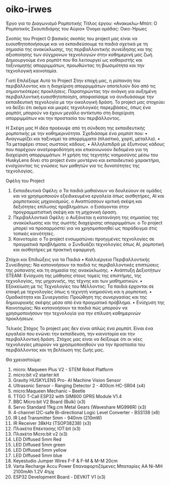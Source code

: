 # oiko-irwes
Έργο για το Διαγωνισμό Ρομποτικής
Τίτλος έργου: «Ανακυκλω-Μπότ: Ο Ρομποτικός Σκουπιδιάρης του Αύριο»
Όνομα ομάδας: Οικο-Ήρωες

Σκοπός του Project
Ο βασικός σκοπός του project μας είναι να ευαισθητοποιήσουμε και να εκπαιδεύσουμε τα παιδιά σχετικά με τη σημασία της ανακύκλωσης, της περιβαλλοντικής συνείδησης και της αξιοποίησης των σύγχρονων τεχνολογιών στην καθημερινή μας ζωή. Δημιουργούμε ένα ρομπότ που θα λειτουργεί ως καθαριστής και ταξινομητής απορριμμάτων, προωθώντας τη βιωσιμότητα και την τεχνολογική καινοτομία.

Γιατί Επιλέξαμε Αυτό το Project
Στην εποχή μας, η ρύπανση του περιβάλλοντος και η διαχείριση απορριμμάτων αποτελούν δύο από τις σημαντικότερες προκλήσεις. Παρατηρώντας την ανάγκη για αυξημένη περιβαλλοντική ευαισθητοποίηση, αποφασίσαμε να συνδυάσουμε την εκπαιδευτική τεχνολογία με την οικολογική δράση. Το project μας στοχεύει να δείξει ότι ακόμα και μικρές τεχνολογικές παρεμβάσεις, όπως ένα ρομπότ, μπορούν να έχουν μεγάλο αντίκτυπο στη διαχείριση απορριμμάτων και την προστασία του περιβάλλοντος.

Η Σκέψη μας
Η ιδέα προέκυψε από τη σύνδεση της εκπαιδευτικής ρομποτικής με την καθημερινότητα. Σχεδιάσαμε ένα ρομπότ που:
•	Αναγνωρίζει και ταξινομεί τα απορρίμματα (πλαστικό, χαρτί, μέταλλο).
•	Τα μεταφέρει στους σωστούς κάδους.
•	Αλληλεπιδρά με έξυπνους κάδους που παρέχουν ανατροφοδότηση και επικοινωνούν δεδομένα για τη διαχείριση απορριμμάτων.
Η χρήση της τεχνητής νοημοσύνης μέσω του HuskyLens δίνει στο project έναν μοντέρνο και εκπαιδευτικό χαρακτήρα, ενισχύοντας τις γνώσεις των μαθητών για τις δυνατότητες της τεχνολογίας.

Οφέλη του Project
1.	Εκπαιδευτικά Οφέλη:
o	Τα παιδιά μαθαίνουν να δουλεύουν σε ομάδες και να χρησιμοποιούν εξειδικευμένα εργαλεία όπως αισθητήρες, AI και ρομποτικούς μηχανισμούς.
o	Αναπτύσσουν κριτική σκέψη και δεξιότητες επίλυσης προβλημάτων.
o	Εισάγονται στην προγραμματιστική σκέψη και τη μηχανική όραση.
2.	Περιβαλλοντικά Οφέλη:
o	Αυξάνεται η κατανόηση της σημασίας της ανακύκλωσης και της σωστής διαχείρισης απορριμμάτων.
o	Το project μπορεί να προσαρμοστεί για να χρησιμοποιηθεί ως παράδειγμα στις τοπικές κοινότητες.
3.	Καινοτομία:
o	Το project ενσωματώνει προηγμένες τεχνολογίες σε πραγματικά προβλήματα.
o	Συνδυάζει τεχνολογίες όπως AI, ρομποτική και αισθητήρες με πρακτική εφαρμογή.

Στόχοι και Επιδιώξεις για τα Παιδιά
•	Καλλιέργεια Περιβαλλοντικής Συνείδησης: Να κατανοήσουν τα παιδιά τις περιβαλλοντικές επιπτώσεις της ρύπανσης και τη σημασία της ανακύκλωσης.
•	Ανάπτυξη Δεξιοτήτων STEAM: Ενίσχυση της μάθησης στους τομείς της επιστήμης, της τεχνολογίας, της μηχανικής, της τέχνης και των μαθηματικών.
•	Εξοικείωση με τις Τεχνολογίες του Μέλλοντος: Τα παιδιά έρχονται σε επαφή με τεχνολογίες όπως η τεχνητή νοημοσύνη και η ρομποτική.
•	Ομαδικότητα και Συνεργασία: Προώθηση της συνεργασίας και της δημιουργικής σκέψης μέσα από ένα πραγματικό πρόβλημα.
•	Ενίσχυση της Καινοτομίας: Να κατανοήσουν τα παιδιά πώς μπορούν να χρησιμοποιήσουν την τεχνολογία για την επίλυση καθημερινών προκλήσεων.

Τελικός Στόχος
Το project μας δεν είναι απλώς ένα ρομπότ. Είναι ένα εργαλείο που ενώνει την εκπαίδευση, την καινοτομία και την περιβαλλοντική δράση. Στόχος μας είναι να δείξουμε ότι οι νέες τεχνολογίες μπορούν να χρησιμοποιηθούν για την προστασία του περιβάλλοντος και τη βελτίωση της ζωής μας.


Θα χρειαστούμε:
1)	micro: Maqueen Plus V2 - STEM Robot Platform 
2) micro:bit v2 starter:kit	 
3) Gravity HUSKYLENS Pro- AI Machine Vision Sensor 
4) Ultrasonic Sensor - Ranging Detector 2 - 400cm HC-SR04	 (x4)
5) micro:Maqueen Mechanic – Beetle 
6) TTGO T-Call ESP32 with SIM800 GPRS Module V1.4	 
7)	BBC Micro:bit V2 Board (Bulk) (x3)
8) Servo Standard 11kg.cm Metal Gears (Waveshare MG996R) (x3)
9) 4-channel I2C-safe Bi-directional Logic Level Converter - BSS138 (x6)
10) IR Led Transmitter 5mm - 940nm (210mW)	
11) IR Receiver 38kHz (TSOP38238) (x3)
12) Πλακέτα Επέκτασης IOT:bit (x3)
13) Πλακέτα Micro:bit v2	 (x3)
14) LED Diffused 5mm Red 
15) LED Diffused 5mm green  
16) LED Diffused 5mm yellow  
17) LED Diffused 5mm blue 
18) Keyestudio Jumper Wires F-F & F-M & M-M 20cm	 
19) Varta Recharge Accu Power Επαναφορτιζόμενες Μπαταρίες AA Ni-MH 2100mAh 1.2V 4τμχ 	
20) ESP32 Development Board - DEVKIT V1 (x3)

